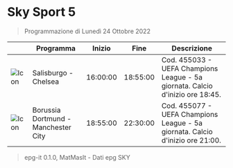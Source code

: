 # Sky Sport 5
> Programmazione di Lunedì 24 Ottobre 2022

||Programma|Inizio|Fine|Descrizione|
|---|---|---|---|---|
|![Icon](https://guidatv.sky.it/uuid/3c2cc588-9e4e-4a66-aa4f-7f62f22c77c1/cover?md5ChecksumParam=6e17adbf5b5938ea01835b731fbc315a)|Salisburgo - Chelsea|16:00:00|18:55:00|Cod. 455033 - UEFA Champions League - 5a giornata. Calcio d&#039;inizio ore 18:45.
|![Icon](https://guidatv.sky.it/uuid/754c7d05-69c2-4c89-a677-93849f32bf4c/cover?md5ChecksumParam=894d903ab107fe2e6100e6860ee427a1)|Borussia Dortmund - Manchester City|18:55:00|22:30:00|Cod. 455077 - UEFA Champions League - 5a giornata. Calcio d&#039;inizio ore 21:00.



 > epg-it 0.1.0, MatMasIt - Dati epg SKY